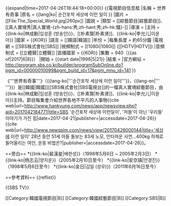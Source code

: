 {{expand|time=2017-04-26T18:44:18+00:00}}
{{電視節目信息框
|名稱     = 世界有奇事
|原名     = {{lang|ko| 순간포착 세상에 이런 일이 }}
|圖片     = [[File:The_Special_World.jpg|260px]]
|圖說     =
|類型     = [[綜藝節目|綜藝節目]]、[[真人實境秀|真人實境-{zh-hans:秀;zh-hant:秀;zh-hk:騷}-]]
|導演     = 
|主持     = {{link-ko|林成勳|임성훈 (방송인)}}、[[朴素賢|朴素贤]]、{{link-ko|李允儿|이윤아}}
|國家     = {{KOR}}
|語言     = [[韓語|韓語]]
|年份     = 
|每集長度 = 約65分鐘
|電視網   = [[SBS株式會社|SBS]]
|視頻制式 = [[1080i|1080i]] ([[HDTV|HDTV]])
|音頻制式 = [[立體聲|立體聲]]
|首播國家 = {{KOR}}
|集數     = 940（{{as of|2017|6|8}}）
|開始     = {{start date|1998|5|21}}
|結束     = 
|官方網站 = http://program.sbs.co.kr/builder/programSubOnline.do?pgm_id=00000010099&pgm_build_id=17&pgm_mnu_id=141
}}

《'''世界有奇事'''》（{{lang-ko|'''순간포착 세상에 이런 일이'''}}，{{lang-en|''' '''}}）是[[韓國|韓國]][[SBS株式會社|SBS電視台]]的一檔真人實境綜藝節目，由{{link-ko|林成勳|임성훈 (방송인)}}、[[朴素賢|朴素贤]]、{{link-ko|李允儿|이윤아}}主持。節目每集會介紹世界各地不平凡的人事物<ref>{{cite web|url=http://www.hankyung.com/news/app/newsview.php?aid=2017042184771|title=SBS '순간포착 세상에 이런일이', '저들'이 아닌 '우리들' 이야기가 가진 힘|date=2017-04-21|publisher=|accessdate=2017-04-26}}</ref><ref>{{cite web|url=http://www.newspim.com/news/view/20170426000144|title='세상에 이런 일이' 28년 동안 51세 아들 돌보는 83세 노모, 안타까운 사연…400kg 하체로 들어올리는 여인, 운동 비법은?|publisher=|accessdate=2017-04-26}}</ref>。

==旁白==
*{{link-ko|裴漢星|배한성}}（1998年5月6日 ~ 2005年2月3日）
*{{link-ko|杨志云|양지운}}（2005年2月10日至今）
*{{link-ko|安京镇|안경진}}（1998年5月6日至今）
*{{link-ko|金日|김일 (성우)}}（2011年6月16日至今）

==參考資料==
{{reflist}}

{{SBS TV}}

[[Category:韓國電視節目|B]]
[[Category:韓國綜藝節目|B]]
[[Category:SBS|B]]
